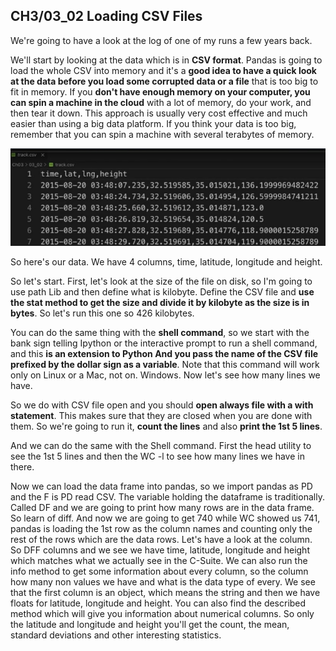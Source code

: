 ## CH3/03_02 Loading CSV Files

We're going to have a look at the log of one of my runs a few years back. 

We'll start by looking at the data which is in **CSV format**. Pandas is going to load the whole CSV into memory and it's a **good idea to have a quick look at the data before you load some corrupted data or a file** that is too big to fit in memory. If you **don't have enough memory on your computer, you can spin a machine in the cloud** with a lot of memory, do your work, and then tear it down. This approach is usually very cost effective and much easier than using a big data platform. If you think your data is too big, remember that you can spin a machine with several terabytes of memory. 

![data_four_columns](https://github.com/browntruck246/Data-Science/blob/main/Data-Science-Foundations-Python/pandas/images/data_four_columns.png)


So here's our data. We have 4 columns, time, latitude, longitude and height.

So let's start. First, let's look at the size of the file on disk, so I'm going to use path Lib and then define what is kilobyte. Define the CSV file and **use the stat method to get the size and divide it by kilobyte as the size is in bytes**. So let's run this one so 426 kilobytes. 

You can do the same thing with the **shell command**, so we start with the bank sign telling Ipython or the interactive prompt to run a shell command, and this **is an extension to Python And you pass the name of the CSV file prefixed by the dollar sign as a variable**. Note that this command will work only on Linux or a Mac, not on. Windows. Now let's see how many lines we have. 

So we do with CSV file open and you should **open always file with a with statement**. This makes sure that they are closed when you are done with them. So we're going to run it, **count the lines** and also **print the 1st 5 lines**. 

And we can do the same with the Shell command. First the head utility to see the 1st 5 lines and then the WC -l to see how many lines we have in there. 

Now we can load the data frame into pandas, so we import pandas as PD and the F is PD read CSV. The variable holding the dataframe is traditionally. Called DF and we are going to print how many rows are in the data frame. So learn of diff. And now we are going to get 740 while WC showed us 741, pandas is loading the 1st row as the column names and counting only the rest of the rows which are the data rows. Let's have a look at the column. So DFF columns and we see we have time, latitude, longitude and height which matches what we actually see in the C-Suite. We can also run the info method to get some information about every column, so the column how many non values we have and what is the data type of every. We see that the first column is an object, which means the string and then we have floats for latitude, longitude and height. You can also find the described method which will give you information about numerical columns. So only the latitude and longitude and height you'll get the count, the mean, standard deviations and other interesting statistics.

